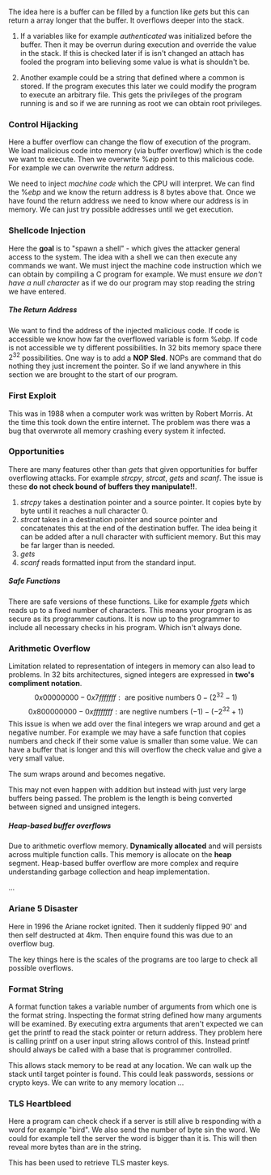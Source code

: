 The idea here is a buffer can be filled by a function like $gets$ but this can return a array longer that the buffer. It overflows deeper into the stack.

1. If a variables like for example $authenticated$ was initialized before the buffer. Then it may be overrun during execution and override the value in the stack. If this is checked later if is isn't changed an attach has fooled the program into believing some value is what is shouldn't be.

2. Another example could be a string that defined where a common is stored. If the program executes this later we could modify the program to execute an arbitrary file. This gets the privileges of the program running is and so if we are running as root we can obtain root privileges.

### Control Hijacking
Here a buffer overflow can change the flow of execution of the program. We load malicious code into memory (via buffer overflow) which is the code we want to execute. Then we overwrite $\%eip$ point to this malicious code. For example we can overwrite the $return$ address.

We need to inject *machine code* which the CPU will interpret. We can find the $\%ebp$ and we know the return address is 8 bytes above that. Once we have found the return address we need to know where our address is in memory. We can just try possible addresses until we get execution.

### Shellcode Injection
Here the **goal** is to "spawn a shell" - which gives the attacker general access to the system. The idea with a shell we can then execute any commands we want. We must inject the machine code instruction which we can obtain by compiling a C program for example. We must ensure *we don't have a null character* as if we do our program may stop reading the string we have entered. 

##### The Return Address
We want to find the address of the injected malicious code. If code is accessible we know how far the overflowed variable is form $\%ebp$. If code is not accessible we ty different possibilities. In 32 bits memory space there $2^{32}$ possibilities. One way is to add a **NOP Sled**. NOPs are command that do nothing they just increment the pointer. So if we land anywhere in this section we are brought to the start of our program.

### First Exploit
This was in 1988 when a computer work was written by Robert Morris. At the time this took down the entire internet. The problem was there was a bug that overwrote all memory crashing every system it infected.

### Opportunities
There are many features other than $gets$ that given opportunities for buffer overflowing attacks. For example $strcpy$, $strcat$, $gets$ and $scanf$. The issue is these **do not check bound of buffers they manipulate!!**.

1. $strcpy$ takes a destination pointer and a source pointer. It copies byte by byte until it reaches a null character 0.
2. $strcat$ takes in a destination pointer and source pointer and concatenates this at the end of the destination buffer. The idea being it can be added after a null character with sufficient memory. But this may be far larger than is needed.
3. $gets$
4. $scanf$ reads formatted input from the standard input.

##### Safe Functions
There are safe versions of these functions. Like for example $fgets$ which reads up to a fixed number of characters. This means your program is as secure as its programmer cautions. It is now up to the programmer to include all necessary checks in his program. Which isn't always done.

### Arithmetic Overflow
Limitation related to representation of integers in memory can also lead to problems. In 32 bits architectures, signed integers are expressed in **two's compliment notation**. $$0x00000000-0x7fffffff:\text{ are positive numbers $0-(2^{32}-1)$}$$ $$0x800000000-0xffffffff:\text{are negtive numbers $(-1)-(-2^{32}+1)$}$$
This issue is when we add over the final integers we wrap around and get a negative number. For example we may have a safe function that copies numbers and check if their some value is smaller than some value. We can have a buffer that is longer and this will overflow the check value and give a very small value.

The sum wraps around and becomes negative.

This may not even happen with addition but instead with just very large buffers being passed. The problem is the length is being converted between signed and unsigned integers.

##### Heap-based buffer overflows
Due to arithmetic overflow memory. **Dynamically allocated** and will persists across multiple function calls. This memory is allocate on the **heap** segment. Heap-based buffer overflow are more complex and require understanding garbage collection and heap implementation.

...

### Ariane 5 Disaster
Here in 1996 the Ariane rocket ignited. Then it suddenly flipped 90' and then self destructed at 4km. Then enquire found this was due to an overflow bug.

The key things here is the scales of the programs are too large to check all possible overflows.

### Format String
A format function takes a variable number of arguments from which one is the format string. Inspecting the format string defined how many arguments will be examined. By executing extra arguments that aren't expected we can get the printf to read the stack pointer or return address. They problem here is calling printf on a user input string allows control of this. Instead printf should always be called with a base that is programmer controlled.

This allows stack memory to be read at any location. We can walk up the stack until target pointer is found. This could leak passwords, sessions or crypto keys. We can write to any memory location ...

### TLS Heartbleed
Here a program can check check if a server is still alive b responding with a word for example "bird". We also send the number of byte sin the word. We could for example tell the server the word is bigger than it is. This will then reveal more bytes than are in the string.

This has been used to retrieve TLS master keys.